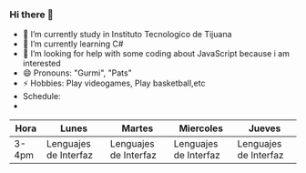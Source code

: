 ### Hi there 👋
- 🔭 I’m currently study in Instituto Tecnologico de Tijuana 
- 🌱 I’m currently learning C# 
- 🤔 I’m looking for help with some coding about JavaScript because i am interested
- 😄 Pronouns: "Gurmi", "Pats"
- ⚡ Hobbies: Play videogames, Play basketball,etc 
- Schedule:
- 
| Hora  	| Lunes                 	| Martes                	| Miercoles             	| Jueves                	|
|-------	|-----------------------	|-----------------------	|-----------------------	|-----------------------	|
| 3-4pm 	| Lenguajes de Interfaz 	| Lenguajes de Interfaz 	| Lenguajes de Interfaz 	| Lenguajes de Interfaz 	|
<!--
**JGurmi/JGurmi** is a ✨ _special_ ✨ repository because its `README.md` (this file) appears on your GitHub profile.

Here are some ideas to get you started:


-->
